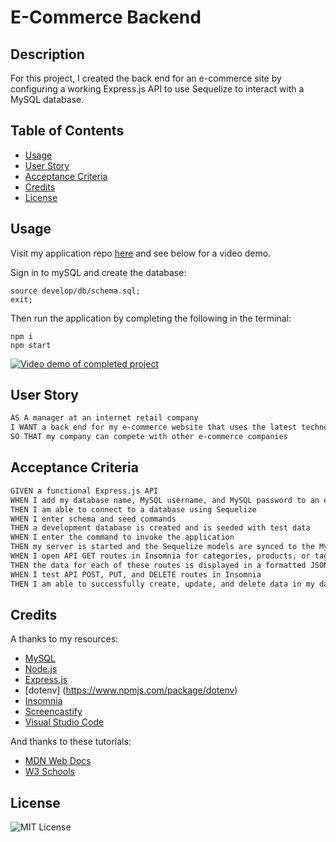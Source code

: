 # E-Commerce Backend
## Description
For this project, I created the back end for an e-commerce site by configuring a working Express.js API to use Sequelize to interact with a MySQL database.

## Table of Contents
- [Usage](#usage)
- [User Story](#user-story)
- [Acceptance Criteria](#acceptance-criteria)
- [Credits](#credits)
- [License](#license)

## Usage
Visit my application repo [here](https://github.com/Quadrilateral0/Ecommerce-Backend) and see below for a video demo.

Sign in to mySQL and create the database:
```
source develop/db/schema.sql;
exit;
```
Then run the application by completing the following in the terminal: 
```
npm i
npm start
```
[![Video demo of completed project](assets/ecommerce-demo.png)](xxx)

## User Story

```md
AS A manager at an internet retail company
I WANT a back end for my e-commerce website that uses the latest technologies
SO THAT my company can compete with other e-commerce companies
```

## Acceptance Criteria

```md
GIVEN a functional Express.js API
WHEN I add my database name, MySQL username, and MySQL password to an environment variable file
THEN I am able to connect to a database using Sequelize
WHEN I enter schema and seed commands
THEN a development database is created and is seeded with test data
WHEN I enter the command to invoke the application
THEN my server is started and the Sequelize models are synced to the MySQL database
WHEN I open API GET routes in Insomnia for categories, products, or tags
THEN the data for each of these routes is displayed in a formatted JSON
WHEN I test API POST, PUT, and DELETE routes in Insomnia
THEN I am able to successfully create, update, and delete data in my database
```

## Credits
A thanks to my resources:
- [MySQL](https://www.mysql.com/)
- [Node.js](https://nodejs.dev/learn/introduction-to-nodejs) 
- [Express.js](https://expressjs.com/)
- [dotenv] (https://www.npmjs.com/package/dotenv)
- [Insomnia](https://insomnia.rest/)
- [Screencastify](https://chrome.google.com/webstore/detail/screencastify-screen-vide/mmeijimgabbpbgpdklnllpncmdofkcpn?hl=en)
- [Visual Studio Code](https://code.visualstudio.com/download)

And thanks to these tutorials:
- [MDN Web Docs](https://developer.mozilla.org/)
- [W3 Schools](https://www.w3schools.com/)

## License
![MIT License](https://img.shields.io/badge/license-MIT-green)